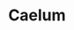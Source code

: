 ---
title: "Caelum"
hashtag: caelum
borders:
  - Columba
  - Dorado
  - Eridanus
  - Horologium
  - Lepus
  - Pictor
tags:
  - Constellation
---